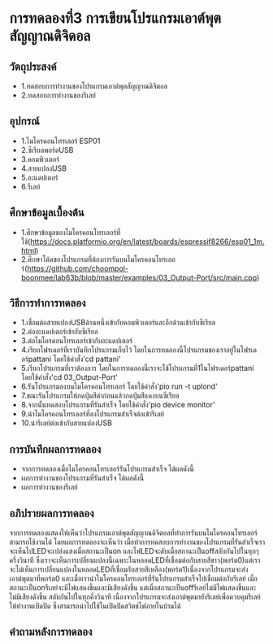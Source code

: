 # การทดลองที่3 การเขียนโปรแกรมเอาต์พุตสัญญาณดิจิดอล

## วัตถุประสงค์
* 1.ทดสอบการทำงานของโปรแกรมเอาต์พุตสัญญาณดิจิตอล
* 2.ทดสอบการทำงานของรีเลย์

## อุปกรณ์
* 1.ไมโครคอนโทรเลอร์ ESP01
* 2.ซีเรียลพอร์ตUSB
* 3.คอมพิวเตอร์
* 4.สายแปลงUSB
* 5.อะแดปเตอร์
* 6.รีเลย์

## ศึกษาข้อมูลเบื้องต้น
* 1.ศึกษาข้อมูลของไมโครคอนโทรเลอร์ที่ใช้(https://docs.platformio.org/en/latest/boards/espressif8266/esp01_1m.html)
* 2.ศึกษาโค้ดของโปรแกรมที่ต้องการรันบนไมโครคอนโทรเลอร์(https://github.com/choompol-boonmee/lab63b/blob/master/examples/03_Output-Port/src/main.cpp)

## วิธีการทำการทดลอง
* 1.เชื่อมต่อสายแปลงUSBด้านหนึ่งเข้ากับคอมพิวเตอร์และอีกด้านเข้ากับซีเรียล
* 2.ต่ออะแดปเตอร์เข้ากับซีเรียล
* 3.ต่อไมโครคอนโทรเลอร์เข้ากับอะแดปเตอร์
* 4.เรียกโฟรเดอร์ที่เราบันทึกโปรแกรมเก็บไว้ โดยในการทดลองนี้โปรแกรมของเราอยู่ในโฟรเดอร์pattani โดยใช้คำสั่ง'cd pattani'
* 5.เรียกโปรแกรมที่เราต้องการ โดยในการทดลองนี้เราจะใช้โปรแกรมที่1ในโฟรเดอร์pattani โดยใช้คำสั่ง'cd 03_Output-Port'
* 6.รันโปรแกรมลงบนไมโครคอนโทรเลอร์ โดยใช้คำสั่ง'pio run -t uplond'
* 7.ขณะรันโปรแกรมให้กดปุ่มสีดำก่อนแล้วกดปุ่มสีแดงบนซีเรียล
* 8.จากนั้นทดสอบโปรแกรมที่รันสำเร็จ โดยใช้คำสั่ง'pio device monitor'
* 9.นำไมโครคอนโทรเลอร์ที่ลงโปรแกรมสำเร็จต่อเข้ารีเลย์
* 10.นำรีเลย์ต่อเข้ากับสายแปลงUSB


## การบันทึกผลการทดลอง
* จากการทดลองเมื่อไมโครคอนโทรเลอร์รันโปรแกรมสำเร็จ ได้ผลดังนี้
* ผลการทำงานของโปรแกรมที่รันสำเร็จ ได้ผลดังนี้
* ผลการทำงานของรีเลย์

## อภิปรายผลการทดลอง
จากการทดลองแสดงให้เห็นว่าโปรแกรมเอาต์พุตสัญญาณดิจิตอลที่ทำการรันบนไมโครคอนโทรเลอร์สามารถใช้งานได้ โดยผลการทดลองจะเห็นว่า
เมื่อทำการทดสอบการทำงานของโปรแกรมที่รันสำเร็จเราจะเห็นไปLEDจะเปล่งแสงเมื่อสถานะเป็นon และไฟLEDจะดับเมื่อสถานะเป็นoffสลับกันไปในทุกๆครึ่งวินาที ซึ่งเราจะเห็นการเปลี่ยนแปลงนี้เฉพาะในหลอดLEDที่เชื่อมต่อกับสายสีขาว(พอร์ต0)แต่เราจะไม่เห็นการเปลี่ยนแปลงในหลอดLEDที่เชื่อมกับสายสีเหลือง(พอร์ต1)เนื่องจากโปรแกรมจะส่งเอาต์พุตมาที่พอร์ต0 และเมื่อเรานำไมโครคอนโทรเลอร์ที่รันโปรแกรมสำเร็จไปเชื่อมต่อกับรีเลย์ เมื่อสถานะเป็นonรีเลย์จะมีไฟแสดงขึ้นและมีเสียงดังขึ้น แต่เมื่อสถานะเป็นoffรีเลย์ไม่มีไฟแสดงขึ้นและไม่มีเสียงดังขึ้น สลับกันไปในทุกคึ่งวินาที เนื่องจากโปรแกรมจะส่งเอาต์พุตมายังรีเลย์เพื่อควบคุมรีเลย์ให้ทำงานเปิดปิด ซึ่งสามารถนำไปใช้ในเปิดปิดสวิตช์ไฟภายในบ้านได้

## คำถามหลังการทดลอง


